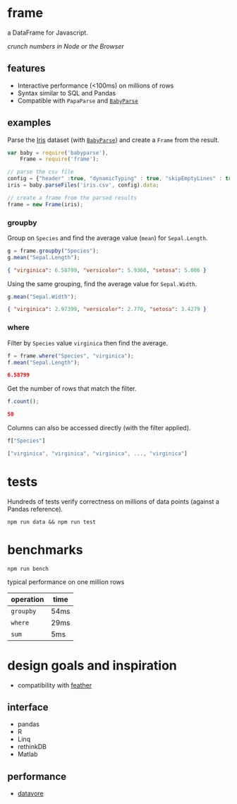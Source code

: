 # frame

a DataFrame for Javascript.

_crunch numbers in Node or the Browser_

## features
* Interactive performance (<100ms) on millions of rows
* Syntax similar to SQL and Pandas
* Compatible with `PapaParse` and [`BabyParse`](https://github.com/Rich-Harris/BabyParse)

## examples
Parse the [Iris](https://vincentarelbundock.github.io/Rdatasets/datasets.html)
dataset (with [`BabyParse`](https://github.com/Rich-Harris/BabyParse)) and create a `Frame` from the result.

```javascript
var baby = require('babyparse'),
    Frame = require('frame');

// parse the csv file
config = {"header" :true, "dynamicTyping" : true, "skipEmptyLines" : true};
iris = baby.parseFiles('iris.csv', config).data;

// create a frame from the parsed results
frame = new Frame(iris);
```
### groupby

Group on `Species` and find the average value (`mean`) for `Sepal.Length`.
```javascript
g = frame.groupby("Species");
g.mean("Sepal.Length");
```
```json
{ "virginica": 6.58799, "versicolor": 5.9360, "setosa": 5.006 }
```
Using the same grouping, find the average value for `Sepal.Width`.
```javascript
g.mean("Sepal.Width");
```
```json
{ "virginica": 2.97399, "versicolor": 2.770, "setosa": 3.4279 }
```

### where
Filter by `Species` value `virginica` then find the average.
```javascript
f = frame.where("Species", "virginica");
f.mean("Sepal.Length");
```
```json
6.58799
```
Get the number of rows that match the filter.
```javascript
f.count();
```
```json
50
```
Columns can also be accessed directly (with the filter applied).
```javascript
f["Species"]
```
```javascript
["virginica", "virginica", "virginica", ..., "virginica"]
```
# tests
Hundreds of tests verify correctness on millions of data points (against a Pandas reference).

`npm run data && npm run test`

# benchmarks
`npm run bench`

typical performance on one million rows

operation | time
----------|------
`groupby` | 54ms
`where`   | 29ms
`sum`     | 5ms

# design goals and inspiration

 * compatibility with [feather](https://github.com/wesm/feather)

## interface

* pandas
* R
* Linq
* rethinkDB
* Matlab

## performance

* [datavore](https://github.com/StanfordHCI/datavore)
